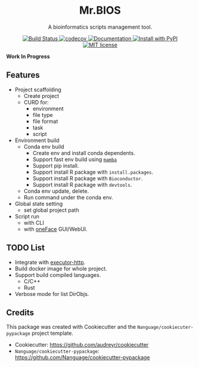 <div align="center">
<h1> Mr.BIOS </h1>

<p> A bioinformatics scripts management tool. </p>

<p>
    <a href="https://github.com/Nanguage/mrbios/actions/workflows/build_and_test.yml">
        <img src="https://github.com/Nanguage/mrbios/actions/workflows/build_and_test.yml/badge.svg" alt="Build Status">
    </a>
    <a href="https://app.codecov.io/gh/Nanguage/mrbios">
        <img src="https://codecov.io/gh/Nanguage/mrbios/branch/master/graph/badge.svg" alt="codecov">
    </a>
    <a href="https://mrbios.readthedocs.io/en/latest/">
    	<img src="https://readthedocs.org/projects/mrbios/badge/?version=latest" alt="Documentation">
    </a>
  <a href="https://pypi.org/project/mrbios/">
    <img src="https://img.shields.io/pypi/v/mrbios.svg" alt="Install with PyPI" />
  </a>
  <a href="https://github.com/Nanguage/mrbios/blob/master/LICENSE">
    <img src="https://img.shields.io/github/license/Nanguage/mrbios" alt="MIT license" />
  </a>
</p>
</div>


**Work In Progress**


## Features

+ Project scaffolding
  * Create project
  * CURD for:
    + environment
    + file type
    + file format
    + task
    + script
+ Environment build
  * Conda env build
    + Create env and install conda dependents.
    + Support fast env build using [`mamba`](https://github.com/mamba-org/mamba)
    + Support pip install.
    + Support install R package with `install.packages`.
    + Support install R package with `Bioconductor`.
    + Support install R package with `devtools`.
  * Conda env update, delete.
  * Run command under the conda env.
+ Global state setting
  * set global project path
+ Script run
  * with CLI
  * with [oneFace](https://github.com/Nanguage/oneFace) GUI/WebUI.


## TODO List

+ Integrate with [executor-http](https://github.com/Nanguage/executor-http).
+ Build docker image for whole project.
+ Support build compiled languages.
  * C/C++
  * Rust
+ Verbose mode for list DirObjs.

## Credits

This package was created with Cookiecutter and the `Nanguage/cookiecuter-pypackage` project template.

+ Cookiecutter: https://github.com/audreyr/cookiecutter
+ `Nanguage/cookiecutter-pypackage`: https://github.com/Nanguage/cookiecutter-pypackage
